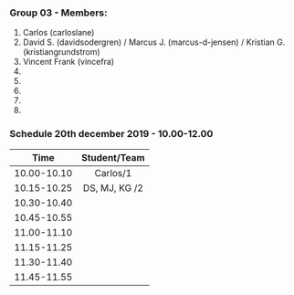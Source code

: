 ### Group 03 - Members:
1. Carlos (carloslane)
2. David S. (davidsodergren) / Marcus J. (marcus-d-jensen) / Kristian G. (kristiangrundstrom)
3. Vincent Frank (vincefra)
4. 
5. 
6. 
7. 
8. 

### Schedule 20th december 2019 - 10.00-12.00

| Time        |  Student/Team | 
|-------------|:-------------:|
| 10.00-10.10 |    Carlos/1   |
| 10.15-10.25 | DS, MJ, KG /2 |
| 10.30-10.40 |               |
| 10.45-10.55 |               |
| 11.00-11.10 |               |
| 11.15-11.25 |               |
| 11.30-11.40 |               |
| 11.45-11.55 |               |
